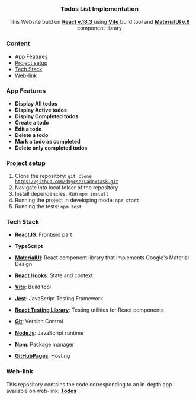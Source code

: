 <div align="center">

  <h3 align="center">Todos List Implementation</h3>

   <div align="center">
     This Website buld on <a href="https://react.dev/" target="_blank"><b>React v.18.3</b> </a> using <a href="https://vite.dev/" target="_blank"><b>Vite</b> </a> build tool and <a href="https://mui.com/" target="_blank"><b>MaterialUI v.6</b> </a> component library
    </div>
</div>

### <a name="table">Content</a>

- [App Features](#features)
- [Project setup](#setup)
- [Tech Stack](#tech-stack)
- [Web-link](#web-link)

### <a name="features">App Features</a>

* **Display All todos**
* **Display Active todos**
* **Display Completed todos**
* **Create a todo**
* **Edit a todo**
* **Delete a todo**
* **Mark a todo as completed**
* **Delete only completed todos**

### <a name="setup">Project setup</a>
1. Clone the repository: <code>git clone https://github.com/dmycse/Cadextask.git</code>
2. Navigate into local folder of the repository
3. Install dependencies. Run <code>npm install</code>
4. Running the project in developing mode: <code>npm start</code>
5. Running the tests: <code>npm test</code>


### <a name="tech-stack">Tech Stack</a>

* **[ReactJS](https://react.dev/)**: Frontend part
* **TypeScript**
* **[MaterialUI](https://mui.com/)**: React component library that implements Google's Material Design
* **[React Hooks](https://react.dev/reference/react/hooks)**: State and context
* **[Vite](https://vite.dev/)**: Build tool
* **[Jest](https://jestjs.io/)**: JavaScript Testing Framework
* **[React Testing Library](https://testing-library.com/)**: Testing utilities for React components
* **[Git](https://git-scm.com/)**: Version Control
* **[Node.js](https://nodejs.org/en)**: JavaScript runtime
* **[Npm](https://www.npmjs.com/)**: Package manager

* **[GitHubPages](https://pages.github.com)**: Hosting


### <a name="web-link">Web-link</a>
This repository contains the code corresponding to an in-depth app available on web-link: <a href="https://dmycse.github.io/Todos" target="_blank"><b>Todos</b></a>